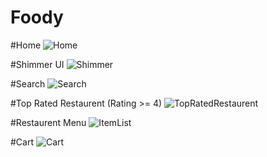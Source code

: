 # Foody

#Home
![Home](https://github.com/Rishi-Mohan/Foody/assets/53253985/29f55f79-a7c5-4239-bf50-98110cade899)

#Shimmer UI
![Shimmer](https://github.com/Rishi-Mohan/Foody/assets/53253985/5faf5a4d-d877-45c4-8f00-19a149752c47)

#Search
![Search](https://github.com/Rishi-Mohan/Foody/assets/53253985/6e041913-647e-403d-8023-f4a198856b41)

#Top Rated Restaurent (Rating >= 4)
![TopRatedRestaurent](https://github.com/Rishi-Mohan/Foody/assets/53253985/30a72b05-a40a-4a81-bf9a-47210f1a6a73)

#Restaurent Menu
![ItemList](https://github.com/Rishi-Mohan/Foody/assets/53253985/7cd87e39-1266-4cf9-b323-f5d0ec8af77d)

#Cart
![Cart](https://github.com/Rishi-Mohan/Foody/assets/53253985/d1619b61-5b9d-4bd1-97ad-61e11095c635)


